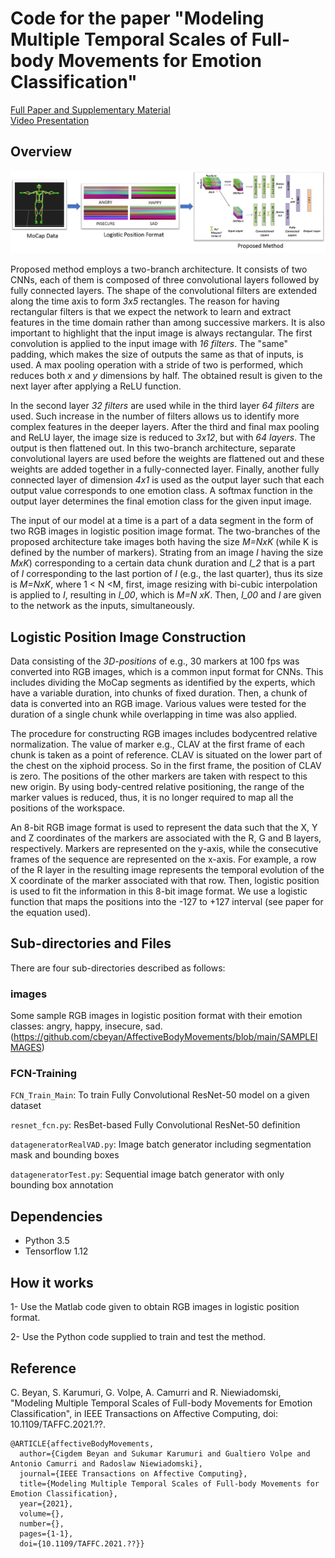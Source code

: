 # Code for the paper "Modeling Multiple Temporal Scales of Full-body Movements for Emotion Classification"

[Full Paper and Supplementary Material](https://ieeexplore.ieee.org/document/??) <br />
[Video Presentation](??) <br />

## Overview
![BlockDiagram](https://github.com/cbeyan/AffectiveBodyMovements/blob/main/FigureMain.png)

Proposed method employs a two-branch architecture. It consists of two CNNs, each of them is composed of three
convolutional layers followed by fully connected layers. The shape of the convolutional filters are extended along the time
axis to form *3x5* rectangles. The reason for having rectangular filters is that we expect the network to learn and extract features in
the time domain rather than among successive markers. It is also important to highlight that the input image is always rectangular.
The first convolution is applied to the input image with *16 filters*. The "same" padding, which makes the size of outputs the same
as that of inputs, is used. A max pooling operation with a stride of two is performed, which reduces both *x* and *y* dimensions by half. 
The obtained result is given to the next layer after applying a ReLU function.

In the second layer *32 filters* are used while in the third layer *64 filters* are used. Such increase in the number of
filters allows us to identify more complex features in the deeper layers. After the third and final max pooling and ReLU layer, the
image size is reduced to *3x12*, but with *64 layers*. The output
is then flattened out. In this two-branch architecture, separate
convolutional layers are used before the weights are flattened out
and these weights are added together in a fully-connected layer.
Finally, another fully connected layer of dimension *4x1* is used
as the output layer such that each output value corresponds to one emotion class. 
A softmax function in the output layer determines the final emotion class for the given input image.

The input of our model at a time is a part of a data segment in
the form of two RGB images in logistic position image format. 
The two-branches of the proposed architecture take images both having the size *M=NxK* (while K is defined by the
number of markers). Strating from an image *I* having the size
*MxK*) corresponding to a certain data chunk duration and *I_2* that
is a part of *I* corresponding to the last portion of *I* (e.g., the last
quarter), thus its size is *M=NxK*, where 1 < N <M, first, image resizing with bi-cubic interpolation is
applied to *I*, resulting in *I_00*, which is *M=N xK*. Then, *I_00* and *I* are given to the network as the inputs, simultaneously.

## Logistic Position Image Construction
Data consisting of the *3D-positions* of e.g., 30 markers at 100 fps was
converted into RGB images, which is a common input format for
CNNs. This includes dividing the MoCap segments as identified
by the experts, which have a variable duration, into chunks of fixed
duration. Then, a chunk of data is converted into an RGB image.
Various values were tested for the duration of a single chunk while
overlapping in time was also applied.

The procedure for constructing RGB images includes bodycentred
relative normalization. The value of marker e.g., CLAV at the first frame of each chunk is taken
as a point of reference. CLAV is situated on the lower part of the chest on the xiphoid process. So in the first frame, the position of
CLAV is zero. The positions of the other markers are taken with respect to this new origin. By using
body-centred relative positioning, the range of the marker values
is reduced, thus, it is no longer required to map all the positions of
the workspace. 

An 8-bit RGB image format is used to represent the data such that the X,
Y and Z coordinates of the markers are associated with the R, G
and B layers, respectively. Markers are represented on the y-axis,
while the consecutive frames of the sequence are represented on
the x-axis. For example, a row of the R layer in the resulting image
represents the temporal evolution of the X coordinate of the marker
associated with that row. Then, logistic position is used to fit
the information in this 8-bit image format. We use a logistic function that maps the positions into the -127 to
+127 interval (see paper for the equation used).

## Sub-directories and Files
There are four sub-directories described as follows:

### images
Some sample RGB images in logistic position format with their emotion classes: angry, happy, insecure, sad.
(https://github.com/cbeyan/AffectiveBodyMovements/blob/main/SAMPLEIMAGES)

### FCN-Training

``FCN_Train_Main``: To train Fully Convolutional ResNet-50 model on a given dataset 

``resnet_fcn.py``: ResBet-based Fully Convolutional ResNet-50 definition 

``datageneratorRealVAD.py``: Image batch generator including segmentation mask and bounding boxes

``datageneratorTest.py``: Sequential image batch generator with only bounding box annotation

## Dependencies
* Python 3.5
* Tensorflow 1.12


## How it works
1- Use the Matlab code given to obtain RGB images in logistic position format.

2- Use the Python code supplied to train and test the method.

## Reference

C. Beyan, S. Karumuri, G. Volpe, A. Camurri and R. Niewiadomski, "Modeling Multiple Temporal Scales of Full-body Movements for Emotion Classification", 
in IEEE Transactions on Affective Computing, doi: 10.1109/TAFFC.2021.??.
```
@ARTICLE{affectiveBodyMovements,
  author={Cigdem Beyan and Sukumar Karumuri and Gualtiero Volpe and Antonio Camurri and Radoslaw Niewiadomski},
  journal={IEEE Transactions on Affective Computing}, 
  title={Modeling Multiple Temporal Scales of Full-body Movements for Emotion Classification}, 
  year={2021},
  volume={},
  number={},
  pages={1-1},
  doi={10.1109/TAFFC.2021.??}}
